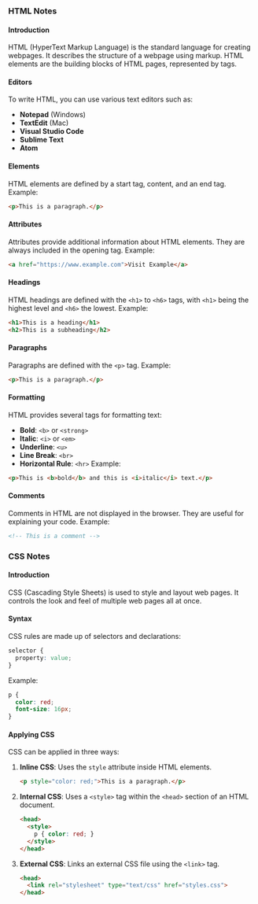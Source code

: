 
### HTML Notes

#### Introduction
HTML (HyperText Markup Language) is the standard language for creating webpages. It describes the structure of a webpage using markup. HTML elements are the building blocks of HTML pages, represented by tags.

#### Editors
To write HTML, you can use various text editors such as:
- **Notepad** (Windows)
- **TextEdit** (Mac)
- **Visual Studio Code**
- **Sublime Text**
- **Atom**

#### Elements
HTML elements are defined by a start tag, content, and an end tag. Example:
```html
<p>This is a paragraph.</p>
```

#### Attributes
Attributes provide additional information about HTML elements. They are always included in the opening tag. Example:
```html
<a href="https://www.example.com">Visit Example</a>
```

#### Headings
HTML headings are defined with the `<h1>` to `<h6>` tags, with `<h1>` being the highest level and `<h6>` the lowest. Example:
```html
<h1>This is a heading</h1>
<h2>This is a subheading</h2>
```

#### Paragraphs
Paragraphs are defined with the `<p>` tag. Example:
```html
<p>This is a paragraph.</p>
```

#### Formatting
HTML provides several tags for formatting text:
- **Bold**: `<b>` or `<strong>`
- **Italic**: `<i>` or `<em>`
- **Underline**: `<u>`
- **Line Break**: `<br>`
- **Horizontal Rule**: `<hr>`
Example:
```html
<p>This is <b>bold</b> and this is <i>italic</i> text.</p>
```

#### Comments
Comments in HTML are not displayed in the browser. They are useful for explaining your code. Example:
```html
<!-- This is a comment -->
```

### CSS Notes

#### Introduction
CSS (Cascading Style Sheets) is used to style and layout web pages. It controls the look and feel of multiple web pages all at once.

#### Syntax
CSS rules are made up of selectors and declarations:
```css
selector {
  property: value;
}
```
Example:
```css
p {
  color: red;
  font-size: 16px;
}
```

#### Applying CSS
CSS can be applied in three ways:
1. **Inline CSS**: Uses the `style` attribute inside HTML elements.
   ```html
   <p style="color: red;">This is a paragraph.</p>
   ```
2. **Internal CSS**: Uses a `<style>` tag within the `<head>` section of an HTML document.
   ```html
   <head>
     <style>
       p { color: red; }
     </style>
   </head>
   ```
3. **External CSS**: Links an external CSS file using the `<link>` tag.
   ```html
   <head>
     <link rel="stylesheet" type="text/css" href="styles.css">
   </head>
   ```


